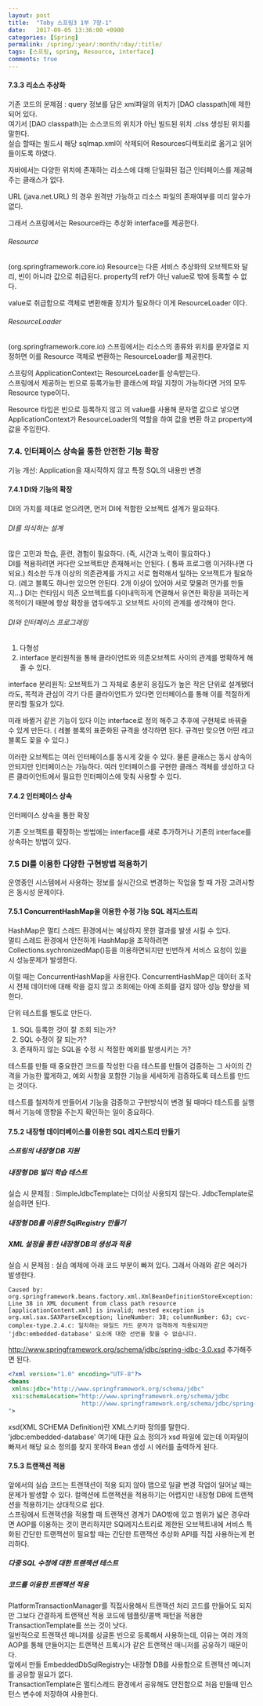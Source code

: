 ```yaml
---
layout: post
title:  "Toby 스프링3 1부 7장-1"
date:   2017-09-05 13:36:00 +0900
categories: [Spring]
permalink: /spring/:year/:month/:day/:title/
tags: [스프링, spring, Resource, interface]
comments: true
---
```


#### 7.3.3 리소스 추상화
기존 코드의 문제점 : query 정보를 담은 xml파일의 위치가 [DAO classpath]에 제한되어 있다.  
여기서 [DAO classpath]는 소스코드의 위치가 아닌 빌드된 위치 .clss 생성된 위치를 말한다.  
실습 할때는 빌드시 해당 sqlmap.xml이 삭제되어 Resources디렉토리로 옮기고 읽어들이도록 하였다.

자바에서는 다양한 위치에 존재하는 리소스에 대해 단일화된 접근 인터페이스를 제공해주는 클래스가 없다.

URL (java.net.URL) 의 경우 원격만 가능하고 리소스 파일의 존재여부를 미리 알수가 없다.

그래서 스프링에서는 Resource라는 추상화 interface를 제공한다.

###### Resource
(org.springframework.core.io)
Resource는 다른 서비스 추상화의 오브젝트와 달리, 빈이 아니라 값으로 취급된다.
property의 ref가 아닌 value로 밖에 등록할 수 없다.

value로 취급함으로 객체로 변환해줄 장치가 필요하다 이게 ResourceLoader 이다.

###### ResourceLoader
(org.springframework.core.io)
스프링에서는 리소스의 종류와 위치를 문자열로 지정하면 이를 Resource 객체로 변환하는 ResourceLoader를 제공한다.   

스프링의 ApplicationContext는 ResourceLoader를 상속받는다.   
스프링에서 제공하는 빈으로 등록가능한 클래스에 파일 지정이 가능하다면 거의 모두 Resource type이다.  

Resource 타입은 빈으로 등록하지 않고 <property>의 value를 사용해 문자열 값으로 넣으면 ApplicationContext가 ResourceLoader의 역할을 하여 값을 변환 하고 property에 값을 주입한다.

### 7.4. 인터페이스 상속을 통한 안전한 기능 확장
기능 개선: Application을 재시작하지 않고 특정 SQL의 내용만 변경
#### 7.4.1 DI와 기능의 확장
DI의 가치를 제대로 얻으려면, 먼저 DI에 적함한 오브젝트 설계가 필요하다.

###### DI를 의식하는 설계
많은 고민과 학습, 훈련, 경험이 필요하다. (즉, 시간과 노력이 필요하다.)  
DI를 적용하려면 커다란 오브젝트만 존재해서는 안된다. ( 통짜 프로그램 이거하나면 다되요.) 최소한 두개 이상의 의존관계를 가지고 서로 협력해서 일하는 오브젝트가 필요하다. (레고 블록도 하나만 있으면 안된다. 2개 이상이 있어야 서로 맞물려 먼가를 만들지...) DI는 런타임시 의존 오브젝트를 다이내믹하게 연결해서 유연한 확장을 꾀하는게 목적이기 때문에 항상 확장을 염두에두고 오브젝트 사이의 관계를 생각해야 한다.

###### DI와 인터페이스 프로그래밍
1. 다형성
2. interface 분리원칙을 통해 클라이언트와 의존오브젝트 사이의 관계를 명확하게 해줄 수 있다.

interface 분리원칙: 오브젝트가 그 자체로 충분히 응집도가 높은 작은 단위로 설계됐더라도, 목적과 관심이 각기 다른 클라이언트가 있다면 인터페이스를 통해 이를 적절하게 분리할 필요가 있다.

미래 바뀔거 같은 기능이 있다 이는 interface로 정의 해주고 추후에 구현체로 바꿔줄 수 있게 만든다. ( 레볼 블록의 표준화된 규격을 생각하면 된다. 규격만 맞으면 어떤 레고 블록도 꽂을 수 있다.)   

이러한 오브젝트는 여러 인터페이스를 동시게 갖을 수 있다. 물론 클래스는 동시 상속이 안되지만 인터페이스는 가능하다. 여러 인터페이스를 구현한 클래스 객체를 생성하고 다른 클라이언트에서 필요한 인터페이스에 맞춰 사용할 수 있다.

#### 7.4.2 인터페이스 상속
인터페이스 상속을 통한 확장  

기존 오브젝트를 확장하는 방법에는 interface를 새로 추가하거나 기존의 interface를 상속하는 방법이 있다.

### 7.5 DI를 이용한 다양한 구현방법 적용하기
운영중인 시스템에서 사용하는 정보를 실시간으로 변경하는 작업을 할 때 가장 고려사항은 동시성 문제이다.   

#### 7.5.1 ConcurrentHashMap을 이용한 수정 가능 SQL 레지스트리
HashMap은 멀티 스레드 환경에서는 예상하지 못한 결과를 발생 시킬 수 있다.   
멀티 스레드 환경에서 안전하게 HashMap을 조작하려면 Collections.sychronizedMap()등을 이용하면되지만 빈번하게 서비스 요청이 있을 시 성능문제가 발생한다.   

이럴 때는 ConcurrentHashMap을 사용한다. ConcurrentHashMap은 데이터 조작시 전체 데이터에 대해 락을 걸지 않고 조회에는 아예 조회를 걸지 않아 성능 향상을 꾀한다.

단위 테스트를 별도로 만든다.
1. SQL 등록한 것이 잘 조회 되는가?
2. SQL 수정이 잘 되는가?
3. 존재하지 않는 SQL을 수정 시 적절한 예외를 발생시키는 가?

테스트를 만들 때 중요한건 코드를 작성한 다음 테스트를 만들어 검증하는 그 사이의 간격을 가능한 짧게하고, 예외 사항을 포함한 기능을 세세하게 검증하도록 테스트를 만드는 것이다.    

테스트를 철저하게 만들어서 기능을 검증하고 구현방식이 변경 될 때마다 테스트를 실행해서 기능에 영향을 주는지 확인하는 일이 중요하다.

#### 7.5.2 내장형 데이터베이스를 이용한 SQL 레지스트리 만들기
##### 스프링의 내장형 DB 지원
##### 내장형 DB 빌더 학습 테스트
실습 시 문제점 : SimpleJdbcTemplate는 더이상 사용되지 않는다. JdbcTemplate로 실습하면 된다.

##### 내장형 DB를 이용한 SqlRegistry 만들기
##### XML 설정을 통한 내장형 DB의 생성과 적용
실습 시 문제점 : 실습 예제에 아래 코드 부분이 빠져 있다. 그래서 아래와 같은 에러가 발생한다.

```
Caused by: org.springframework.beans.factory.xml.XmlBeanDefinitionStoreException: Line 38 in XML document from class path resource [applicationContent.xml] is invalid; nested exception is org.xml.sax.SAXParseException; lineNumber: 38; columnNumber: 63; cvc-complex-type.2.4.c: 일치하는 와일드 카드 문자가 엄격하게 적용되지만 'jdbc:embedded-database' 요소에 대한 선언을 찾을 수 없습니다.
```

 http://www.springframework.org/schema/jdbc/spring-jdbc-3.0.xsd 추가해주면 된다.

```xml
<?xml version="1.0" encoding="UTF-8"?>
<beans
 xmlns:jdbc="http://www.springframework.org/schema/jdbc"
 xsi:schemaLocation="http://www.springframework.org/schema/jdbc
                     http://www.springframework.org/schema/jdbc/spring-jdbc-3.0.xsd
">
```

xsd(XML SCHEMA Definition)란 XML스키마 정의를 말한다.  
'jdbc:embedded-database' 여기에 대한 요소 정의가 xsd 파일에 있는데 이파일이 빠져서 해당 요소 정의를 찾지 못하여 Bean 생성 시 에러를 출력하게 된다.   

#### 7.5.3 트랜잭션 적용
앞에서의 실습 코드는 트랜잭션이 적용 되지 않아 맵으로 일괄 변경 작업이 일어날 때는 문제가 발생할 수 있다.
컬랙션에 트랜잭션을 적용하기는 어렵지만 내장형 DB에 트랜잭션을 적용하기는 상대적으로 쉽다.   
스프링에서 트랜잭션을 적용할 때 트랜잭션 경계가 DAO밖에 있고 범위가 넓은 경우라면 AOP를 이용하는 것이 편리하지만 SQl레지스트리로 제한된 오브젝트내에 서비스 특화된 간단한 트랜잭션이 필요할 때는 간단한 트랜잭션 추상화 API를 직접 사용하는게 편리하다.   

##### 다중 SQL 수정에 대한 트랜잭션 테스트

##### 코드를 이용한 트랜잭션 적용
PlatformTransactionManager를 직접사용해서 트랜잭션 처리 코드를 만들어도 되지만 그보다 간결하게 트랜잭션 적용 코드에 템플릿/콜백 패턴을 적용한 TransactionTemplate를 쓰는 것이 낫다.   
일반적으로 트랜잭션 매니저를 싱글톤 빈으로 등록해서 사용하는데, 이유는 여러 개의 AOP를 통해 만들어지는 트랜잭션 프록시가 같은 트랜잭션 매니저를 공유하기 때문이다.   
앞에서 만들 EmbeddedDbSqlRegistry는 내장형 DB를 사용함으로 트랜잭션 메니저를 공유할 필요가 없다.   
TransactionTemplate은 멀티스레드 환경에서 공유해도 안전함으로 처음 만들때 인스턴스 변수에 저장하여 사용한다.  
